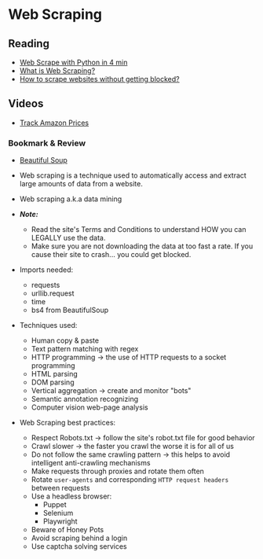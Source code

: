 # Web Scraping

## Reading
* [Web Scrape with Python in 4 min](https://towardsdatascience.com/how-to-web-scrape-with-python-in-4-minutes-bc49186a8460)
* [What is Web Scraping?](https://towardsdatascience.com/how-to-web-scrape-with-python-in-4-minutes-bc49186a8460)
* [How to scrape websites without getting blocked?](https://www.scrapehero.com/how-to-prevent-getting-blacklisted-while-scraping/)

## Videos
* [Track Amazon Prices](https://www.youtube.com/watch?v=Bg9r_yLk7VY)

### Bookmark & Review
* [Beautiful Soup](https://www.youtube.com/watch?v=Bg9r_yLk7VY)

* Web scraping is a technique used to automatically access and extract large amounts of data from a website.
* Web scraping a.k.a data mining
* ***Note:***
  * Read the site's Terms and Conditions to understand HOW you can LEGALLY use the data.
  * Make sure you are not downloading the data at too fast a rate. If you cause their site to crash... you could get 
  blocked.
* Imports needed:
  * requests
  * urllib.request
  * time
  * bs4 from BeautifulSoup
* Techniques used:
  * Human copy & paste
  * Text pattern matching with regex
  * HTTP programming -> the use of HTTP requests to a socket programming
  * HTML parsing
  * DOM parsing
  * Vertical aggregation -> create and monitor "bots"
  * Semantic annotation recognizing
  * Computer vision web-page analysis
* Web Scraping best practices:
  * Respect Robots.txt -> follow the site's robot.txt file for good behavior
  * Crawl slower -> the faster you crawl the worse it is for all of us
  * Do not follow the same crawling pattern -> this helps to avoid intelligent anti-crawling mechanisms
  * Make requests through proxies and rotate them often
  * Rotate `user-agents` and corresponding `HTTP request headers` between requests
  * Use a headless browser:
    * Puppet
    * Selenium
    * Playwright
  * Beware of Honey Pots
  * Avoid scraping behind a login
  * Use captcha solving services
  